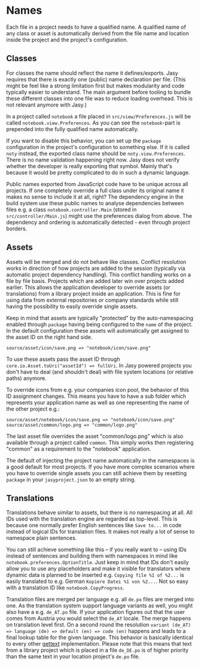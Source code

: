 # Names

Each file in a project needs to have a qualified name. A qualified name of any class or asset is automatically derived from the file name and location inside the project and the project's configuration.


## Classes

For classes the name should reflect the name it defines/exports. Jasy requires that there is exactly one (public) name declaration per file. (This might be feel like a strong limitation first but makes modularity and code typically easier to understand. The main argument before tooling to bundle these different classes into one file was to reduce loading overhead. This is not relevant anymore with Jasy.)

In a project called `notebook` a file placed in `src/view/Preferences.js` will be called `notebook.view.Preferences`. As you can see the `notebook`-part is prepended into the fully qualified name automatically. 

If you want to disable this behavior, you can set up the `package` configuration in the project's configuration to something else. If it is called `noty` instead, the exported class name should be `noty.view.Preferences`. There is no name validation happening right now. Jasy does not verify whether the developer is really exporting that symbol. Mainly that's because it would be pretty complicated to do in such a dynamic language.

Public names exported from JavaScript code have to be unique across all projects. If one completely override a full class under its original name it makes no sense to include it at all, right? The dependency engine in the build system use these public names to analyse dependencies between files e.g. a class `notebook.controller.Main` (stored in `src/controller/Main.js`) might use the preferences dialog from above. The dependency and ordering is automatically detected - even through project borders.


## Assets

Assets will be merged and do not behave like classes. Conflict resolution works in direction of how projects are added to the session (typically via automatic project dependency handling). This conflict handling works on a file by file basis. Projects which are added later win over projects added earlier. This allows the application developer to override assets (or translations) from a library project inside an application. This is fine for using data from external repositories or company standards while still having the possibility to easily override single assets.

Keep in mind that assets are typically "protected" by the auto-namespacing enabled through `package` having being configured to the `name` of the project. In the default configuration these assets will automatically get assigned to the asset ID on the right hand side.

    source/asset/icon/save.png => "notebook/icon/save.png"

To use these assets pass the asset ID through `core.io.Asset.toUri("assetId") => fullUri`. In Jasy powered projects you don't have to deal (and shouldn't deal) with file system locations (or relative paths) anymore.

To override icons from e.g. your companies icon pool, the behavior of this ID assignment changes. This means you have to have a sub folder which represents your application name as well as one representing the name of the other project e.g.:

    source/asset/notebook/icon/save.png => "notebook/icon/save.png"
    source/asset/common/logo.png => "common/logo.png"

The last asset file overrides the asset "common/logo.png" which is also available through a project called `common`. This simply works then registering "common" as a requirement to the "notebook" application.

The default of injecting the project name automatically in the namespaces is a good default for most projects. If you have more complex scenarios where you have to override single assets you can still achieve them by resetting `package` in your `jasyproject.json` to an empty string.


## Translations

Translations behave similar to assets, but there is no namespacing at all. All IDs used with the translation engine are regarded as top-level. This is because one normally prefer English sentences like `Save to...` in code instead of logical IDs for translation files. It makes not really a lot of sense to namespace plain sentences. 

You can still achieve something like this – if you really want to – using IDs instead of sentences and building them with namespaces in mind like `notebook.preferences.OptionTitle`. Just keep in mind that IDs don't easily allow you to use any placeholders and make it visible for translators where dynamic data is planned to be inserted e.g. `Copying file %1 of %2...` is easily translated to e.g. German `Kopiere Datei %1 von %2...`. Not so easy with a translation ID like `notebook.CopyProgress`.

Translation files are merged per language e.g. all `de.po` files are merged into one. As the translation system support language variants as well, you might also have a e.g. `de_AT.po` file. If your application figures out that the user comes from Austria you would select the `de_AT` locale. The merge happens on translation level first. On a second round the resolution `variant (de_AT) => language (de) => default (en) => code (en)` happens and leads to a final lookup table for the given language. This behavior is basically identical to every other [gettext](http://www.gnu.org/s/gettext/) implementation. Please note that this means that text from a library project which is placed in a file `de_DE.po` is of higher priority than the same text in your location project's `de.po` file.


